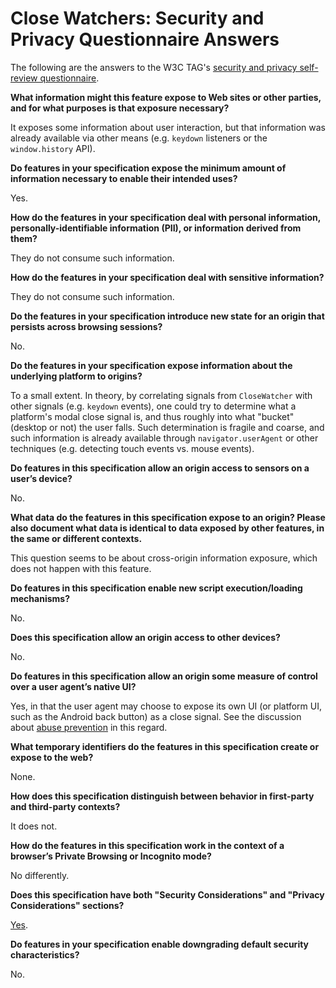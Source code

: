 # Close Watchers: Security and Privacy Questionnaire Answers

The following are the answers to the W3C TAG's [security and privacy self-review questionnaire](https://w3ctag.github.io/security-questionnaire/).

**What information might this feature expose to Web sites or other parties, and for what purposes is that exposure necessary?**

It exposes some information about user interaction, but that information was already available via other means (e.g. `keydown` listeners or the `window.history` API).

**Do features in your specification expose the minimum amount of information necessary to enable their intended uses?**

Yes.

**How do the features in your specification deal with personal information, personally-identifiable information (PII), or information derived from them?**

They do not consume such information.

**How do the features in your specification deal with sensitive information?**

They do not consume such information.

**Do the features in your specification introduce new state for an origin that persists across browsing sessions?**

No.

**Do the features in your specification expose information about the underlying platform to origins?**

To a small extent. In theory, by correlating signals from `CloseWatcher` with other signals (e.g. `keydown` events), one could try to determine what a platform's modal close signal is, and thus roughly into what "bucket" (desktop or not) the user falls. Such determination is fragile and coarse, and such information is already available through `navigator.userAgent` or other techniques (e.g. detecting touch events vs. mouse events).

**Do features in this specification allow an origin access to sensors on a user’s device?**

No.

**What data do the features in this specification expose to an origin? Please also document what data is identical to data exposed by other features, in the same or different contexts.**

This question seems to be about cross-origin information exposure, which does not happen with this feature.

**Do features in this specification enable new script execution/loading mechanisms?**

No.

**Does this specification allow an origin access to other devices?**

No.

**Do features in this specification allow an origin some measure of control over a user agent’s native UI?**

Yes, in that the user agent may choose to expose its own UI (or platform UI, such as the Android back button) as a close signal. See the discussion about [abuse prevention](./README.md#abuse-analysis) in this regard.

**What temporary identifiers do the features in this specification create or expose to the web?**

None.

**How does this specification distinguish between behavior in first-party and third-party contexts?**

It does not.

**How do the features in this specification work in the context of a browser’s Private Browsing or Incognito mode?**

No differently.

**Does this specification have both "Security Considerations" and "Privacy Considerations" sections?**

[Yes](https://wicg.github.io/close-watcher/#security-and-privacy).

**Do features in your specification enable downgrading default security characteristics?**

No.
